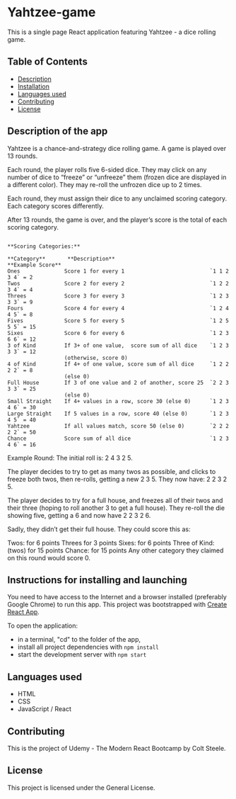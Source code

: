 # Yahtzee-game

This is a single page React application featuring Yahtzee - a dice rolling game.

## Table of Contents

* [Description](#description)
* [Installation](#instructions-for-installing-and-launching)
* [Languages used](#languages-used)
* [Contributing](#contributing)
* [License](#license)

## Description of the app

Yahtzee is a chance-and-strategy dice rolling game. A game is played over 13 rounds.

Each round, the player rolls five 6-sided dice. They may click on any number of dice to “freeze” or “unfreeze” them (frozen dice are displayed in a different color). They may re-roll the unfrozen dice up to 2 times.

Each round, they must assign their dice to any unclaimed scoring category. Each category scores differently.

After 13 rounds, the game is over, and the player’s score is the total of each scoring category.

```

**Scoring Categories:**

**Category**       **Description**                            **Example Score**
Ones              Score 1 for every 1                           `1 1 2 3 4` = 2
Twos              Score 2 for every 2                           `1 2 2 3 4` = 4
Threes            Score 3 for every 3                           `1 2 3 3 3` = 9
Fours             Score 4 for every 4                           `1 2 4 4 5` = 8
Fives             Score 5 for every 5                           `1 2 5 5 5` = 15
Sixes             Score 6 for every 6                           `1 2 3 6 6` = 12
3 of Kind         If 3+ of one value,  score sum of all dice    `1 2 3 3 3` = 12
                  (otherwise, score 0)
4 of Kind         If 4+ of one value, score sum of all dice     `1 2 2 2 2` = 8
                  (else 0)
Full House        If 3 of one value and 2 of another, score 25  `2 2 3 3 3` = 25
                  (else 0)
Small Straight    If 4+ values in a row, score 30 (else 0)      `1 2 3 4 6` = 30
Large Straight    If 5 values in a row, score 40 (else 0)       `1 2 3 4 5` = 40
Yahtzee           If all values match, score 50 (else 0)        `2 2 2 2 2` = 50
Chance            Score sum of all dice                         `1 2 3 4 6` = 16
```

Example Round:
The initial roll is: 2 4 3 2 5.

The player decides to try to get as many twos as possible, and clicks to freeze both twos, then re-rolls, getting a new 2 3 5. They now have: 2 2 3 2 5.

The player decides to try for a full house, and freezes all of their twos and their three (hoping to roll another 3 to get a full house). They re-roll the die showing five, getting a 6 and now have 2 2 3 2 6.

Sadly, they didn’t get their full house. They could score this as:

Twos: for 6 points
Threes for 3 points
Sixes: for 6 points
Three of Kind: (twos) for 15 points
Chance: for 15 points
Any other category they claimed on this round would score 0.

## Instructions for installing and launching

You need to have access to the Internet and a browser installed (preferably Google Chrome) to run this app.
This project was bootstrapped with [Create React App](https://github.com/facebookincubator/create-react-app).

To open the application:

* in a terminal, "cd" to the folder of the app,
* install all project dependencies with `npm install`
* start the development server with `npm start`

## Languages used

* HTML
* CSS
* JavaScript / React

## Contributing

This is the project of Udemy - The Modern React Bootcamp by Colt Steele.

## License

This project is licensed under the General License.

